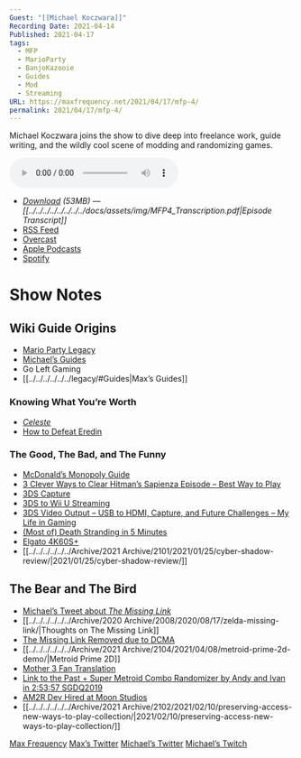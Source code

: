 ```yaml
---
Guest: "[[Michael Koczwara]]"
Recording Date: 2021-04-14
Published: 2021-04-17
tags:
  - MFP
  - MarioParty
  - BanjoKazooie
  - Guides
  - Mod
  - Streaming
URL: https://maxfrequency.net/2021/04/17/mfp-4/
permalink: 2021/04/17/mfp-4/
---
```

Michael Koczwara joins the show to dive deep into freelance work, guide writing, and the wildly cool scene of modding and randomizing games.

<audio controls>
  <source src="https://traffic.libsyn.com/maxfrequency/MF04_Final.mp3">
</audio>

- *[Download](https://traffic.libsyn.com/maxfrequency/MF04_Final.mp3) (53MB)  — [[../../../../../../../../docs/assets/img/MFP4_Transcription.pdf|Episode Transcript]]*
- [RSS Feed](https://maxfrequency.libsyn.com/rss)
- [Overcast](https://overcast.fm/itunes1557043396)
- [Apple Podcasts](https://podcasts.apple.com/us/podcast/the-max-frequency-podcast/id1557043396)
- [Spotify](https://open.spotify.com/show/3W1LwBNmhZ6s5QmQViWXKn)

# Show Notes
## Wiki Guide Origins

- [Mario Party Legacy](https://mariopartylegacy.com/)
- [Michael’s Guides](https://mariopartylegacy.com/guides/)
- Go Left Gaming
- [[../../../../../../legacy/#Guides|Max’s Guides]]
### Knowing What You’re Worth

- *[Celeste](http://www.celestegame.com/)*
- [How to Defeat Eredin](https://www.ign.com/videos/2015/07/20/the-witcher-3-guide-how-to-defeat-eredin)
### The Good, The Bad, and The Funny

- [McDonald’s Monopoly Guide](https://www.ign.com/wikis/mcdonalds-monopoly-game/)
- [3 Clever Ways to Clear Hitman’s Sapienza Episode – Best Way to Play](https://youtube.com/watch?v=Sa3Mujp6d-Q&t=177)
- [3DS Capture](https://3dscapture.com/)
- [3DS to Wii U Streaming](https://youtu.be/ON2SIJv-opE)
- [3DS Video Output – USB to HDMI, Capture, and Future Challenges – My Life in Gaming](https://youtu.be/HWTxs7bxhi0)
- [(Most of) Death Stranding in 5 Minutes](https://youtu.be/32cKygASnkw)
- [Elgato 4K60S+](https://www.elgato.com/en/game-capture-4k60-s-plus)
- [[../../../../../../Archive/2021 Archive/2101/2021/01/25/cyber-shadow-review/|2021/01/25/cyber-shadow-review/]]
## The Bear and The Bird

- [Michael’s Tweet about *The Missing Link*](https://twitter.com/SuperZambezi/status/1287087202959101952)
- [[../../../../../../Archive/2020 Archive/2008/2020/08/17/zelda-missing-link/|Thoughts on The Missing Link]]
- [The Missing Link Removed due to DCMA](https://techraptor.net/gaming/news/legend-of-zelda-missing-link-dmcad-by-nintendo)
- [[../../../../../../Archive/2021 Archive/2104/2021/04/08/metroid-prime-2d-demo/|Metroid Prime 2D]]
- [Mother 3 Fan Translation](http://mother3.fobby.net/)
- [Link to the Past + Super Metroid Combo Randomizer by Andy and Ivan in 2:53:57 SGDQ2019](https://youtu.be/uujsW7yFkZU)
- [AM2R Dev Hired at Moon Studios](https://www.vice.com/en/article/3a85yw/how-a-metroid-fan-turned-a-threatening-legal-letter-into-a-job-making-games)
- [[../../../../../../Archive/2021 Archive/2102/2021/02/10/preserving-access-new-ways-to-play-collection/|2021/02/10/preserving-access-new-ways-to-play-collection/]]

[Max Frequency](https://maxfrequency.net/)
[Max’s Twitter](https://www.twitter.com/MaxRoberts143)
[Michael’s Twitter](https://www.twitter.com/superzambezi)
[Michael’s Twitch](https://www.twitch.tv/superzambezi)